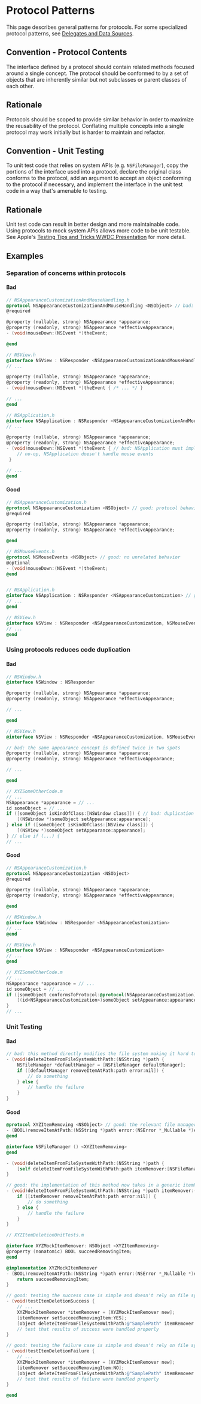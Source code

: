 # Protocol Patterns

This page describes general patterns for protocols. For some specialized protocol patterns, see [Delegates and Data Sources](DelegatesAndDataSources.md).

## Convention - Protocol Contents

The interface defined by a protocol should contain related methods focused around a single concept. The protocol should be conformed to by a set of objects that are inherently similar but not subclasses or parent classes of each other.

## Rationale

Protocols should be scoped to provide similar behavior in order to maximize the reusability of the protocol. Conflating multiple concepts into a single protocol may work initially but is harder to maintain and refactor.

## Convention - Unit Testing

To unit test code that relies on system APIs (e.g. `NSFileManager`), copy the portions of the interface used into a protocol, declare the original class conforms to the protocol, add an argument to accept an object conforming to the protocol if necessary, and implement the interface in the unit test code in a way that's amenable to testing.

## Rationale

Unit test code can result in better design and more maintainable code. Using protocols to mock system APIs allows more code to be unit testable. See Apple's [Testing Tips and Tricks WWDC Presentation](https://developer.apple.com/videos/play/wwdc2018/417/) for more detail.

## Examples

### Separation of concerns within protocols
#### Bad
```Objective-C
// NSAppearanceCustomizationAndMouseHandling.h
@protocol NSAppearanceCustomizationAndMouseHandling <NSObject> // bad: protocol conflates multiple concepts
@required

@property (nullable, strong) NSAppearance *appearance;
@property (readonly, strong) NSAppearance *effectiveAppearance;
- (void)mouseDown:(NSEvent *)theEvent;

@end

// NSView.h
@interface NSView : NSResponder <NSAppearanceCustomizationAndMouseHandling>
// ...

@property (nullable, strong) NSAppearance *appearance;
@property (readonly, strong) NSAppearance *effectiveAppearance;
- (void)mouseDown:(NSEvent *)theEvent { /* ... */ }

// ...
@end

// NSApplication.h
@interface NSApplication : NSResponder <NSAppearanceCustomizationAndMouseHandling> 
// ...

@property (nullable, strong) NSAppearance *appearance;
@property (readonly, strong) NSAppearance *effectiveAppearance;
- (void)mouseDown:(NSEvent *)theEvent { // bad: NSApplication must implement this to conform to the protocol but doesn't handle mouse events
    // no-op, NSApplication doesn't handle mouse events
 } 

// ...
@end
```

#### Good
```Objective-C
// NSAppearanceCustomization.h
@protocol NSAppearanceCustomization <NSObject> // good: protocol behaviors are related
@required

@property (nullable, strong) NSAppearance *appearance;
@property (readonly, strong) NSAppearance *effectiveAppearance;

@end

// NSMouseEvents.h
@protocol NSMouseEvents <NSObject> // good: no unrelated behavior
@optional
- (void)mouseDown:(NSEvent *)theEvent;
@end


// NSApplication.h
@interface NSApplication : NSResponder <NSAppearanceCustomization> // good: related classes that aren't direct subclasses can conform to the protocol 
// ...
@end

// NSView.h
@interface NSView : NSResponder <NSAppearanceCustomization, NSMouseEvents> 
// ...
@end
```

### Using protocols reduces code duplication 
#### Bad
```Objective-C
// NSWindow.h
@interface NSWindow : NSResponder

@property (nullable, strong) NSAppearance *appearance;
@property (readonly, strong) NSAppearance *effectiveAppearance;

// ...

@end

// NSView.h
@interface NSView : NSResponder <NSAppearanceCustomization, NSMouseEvents> 

// bad: the same appearance concept is defined twice in two spots
@property (nullable, strong) NSAppearance *appearance;
@property (readonly, strong) NSAppearance *effectiveAppearance;

// ...

@end

// XYZSomeOtherCode.m
// ...
NSAppearance *appearance = // ...
id someObject = // ...
if ([someObject isKindOfClass:[NSWindow class]]) { // bad: duplication of code since there is duplication of method definitions
    [(NSWindow *)someObject setAppearance:appearance];
} else if ([someObject isKindOfClass:[NSView class]]) {
    [(NSView *)someObject setAppearance:appearance];
} // else if (...) {
// ...
```

#### Good
```Objective-C
// NSAppearanceCustomization.h
@protocol NSAppearanceCustomization <NSObject>
@required

@property (nullable, strong) NSAppearance *appearance;
@property (readonly, strong) NSAppearance *effectiveAppearance;

@end

// NSWindow.h
@interface NSWindow : NSResponder <NSAppearanceCustomization>
// ...
@end

// NSView.h
@interface NSView : NSResponder <NSAppearanceCustomization>
// ...
@end

// XYZSomeOtherCode.m
// ...
NSAppearance *appearance = // ...
id someObject = // ...
if ([someObject conformsToProtocol:@protocol(NSAppearanceCustomization)]) { // good: avoid duplication of code
    [(id<NSAppearanceCustomization>)someObject setAppearance:appearance];
}
// ...
```

### Unit Testing
#### Bad
```Objective-C
// bad: this method directly modifies the file system making it hard to unit test
- (void)deleteItemFromFileSystemWithPath:(NSString *)path { 
    NSFileManager *defaultManager = [NSFileManager defaultManager];
    if ([defaultManager removeItemAtPath:path error:nil]) {
        // do something
    } else {
        // handle the failure
    }
}
```
#### Good
```Objective-C
@protocol XYZItemRemoving <NSObject> // good: the relevant file manager API has been extracted
- (BOOL)removeItemAtPath:(NSString *)path error:(NSError *_Nullable *)error;
@end

@interface NSFileManager () <XYZItemRemoving>
@end

- (void)deleteItemFromFileSystemWithPath:(NSString *)path {
    [self deleteItemFromFileSystemWithPath:path itemRemover:[NSFileManager defaultManager]];
}

// good: the implementation of this method now takes in a generic itemRemover
- (void)deleteItemFromFileSystemWithPath:(NSString *)path itemRemover:(id<XYZItemRemoving>)itemRemover { 
    if ([itemRemover removeItemAtPath:path error:nil]) {
        // do something
    } else {
        // handle the failure
    }
}

// XYZItemDeletionUnitTests.m

@interface XYZMockItemRemover: NSObject <XYZItemRemoving>
@property (nonatomic) BOOL succeedRemovingItem;
@end

@implementation XYZMockItemRemover
- (BOOL)removeItemAtPath:(NSString *)path error:(NSError *_Nullable *)error {
    return succeedRemovingItem;
}

// good: testing the success case is simple and doesn't rely on file system state
- (void)testItemDeletionSuccess {
    // ...
    XYZMockItemRemover *itemRemover = [XYZMockItemRemover new];
    [itemRemover setSucceedRemovingItem:YES];
    [object deleteItemFromFileSystemWithPath:@"SamplePath" itemRemover:itemRemover];
    // test that results of success were handled properly
}

// good: testing the failure case is simple and doesn't rely on file system state
- (void)testItemDeletionFailure {
    // ...
    XYZMockItemRemover *itemRemover = [XYZMockItemRemover new];
    [itemRemover setSucceedRemovingItem:NO];
    [object deleteItemFromFileSystemWithPath:@"SamplePath" itemRemover:itemRemover];
    // test that results of failure were handled properly
}

@end

```